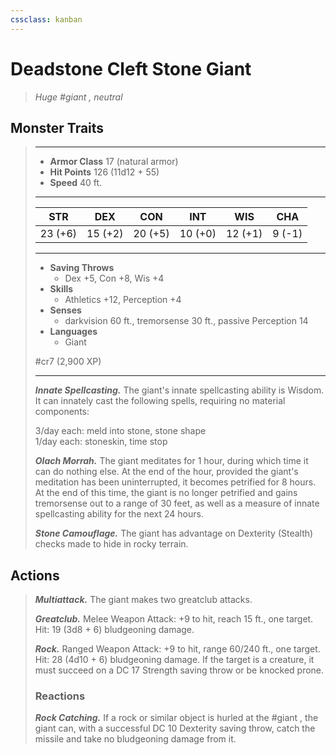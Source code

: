 ```yaml
---
cssclass: kanban
---
```


# Deadstone Cleft Stone Giant
>*Huge #giant , neutral*
## Monster Traits
>___
>- **Armor Class** 17 (natural armor)
>- **Hit Points** 126 (11d12 + 55)
>- **Speed** 40 ft.
>___
>|STR|DEX|CON|INT|WIS|CHA|
>|:---:|:---:|:---:|:---:|:---:|:---:|
>|23 (+6)|15 (+2)|20 (+5)|10 (+0)|12 (+1)|9 (-1)|
>___
>- **Saving Throws**
>	 - Dex +5, Con +8, Wis +4
>- **Skills**
>	 - Athletics +12, Perception +4
>- **Senses**
>	 - darkvision 60 ft., tremorsense 30 ft., passive Perception 14
>- **Languages**
>	 - Giant
>
> #cr7 (2,900 XP)
>___
>***Innate Spellcasting.*** The giant's innate spellcasting ability is Wisdom. It can innately cast the following spells, requiring no material components:  
>
>3/day each: meld into stone, stone shape  
>1/day each: stoneskin, time stop  
>
>
>***Olach Morrah.*** The giant meditates for 1 hour, during which time it can do nothing else. At the end of the hour, provided the giant's meditation has been uninterrupted, it becomes petrified for 8 hours. At the end of this time, the giant is no longer petrified and gains tremorsense out to a range of 30 feet, as well as a measure of innate spellcasting ability for the next 24 hours.  
>
>***Stone Camouflage.*** The giant has advantage on Dexterity (Stealth) checks made to hide in rocky terrain.  
>
## Actions
>***Multiattack.*** The giant makes two greatclub attacks.  
>
>***Greatclub.*** Melee Weapon Attack: +9 to hit, reach 15 ft., one target. Hit: 19 (3d8 + 6) bludgeoning damage.  
>
>***Rock.*** Ranged Weapon Attack: +9 to hit, range 60/240 ft., one target. Hit: 28 (4d10 + 6) bludgeoning damage. If the target is a creature, it must succeed on a DC 17 Strength saving throw or be knocked prone.  
>
>### Reactions
>***Rock Catching.*** If a rock or similar object is hurled at the #giant , the giant can, with a successful DC 10 Dexterity saving throw, catch the missile and take no bludgeoning damage from it.